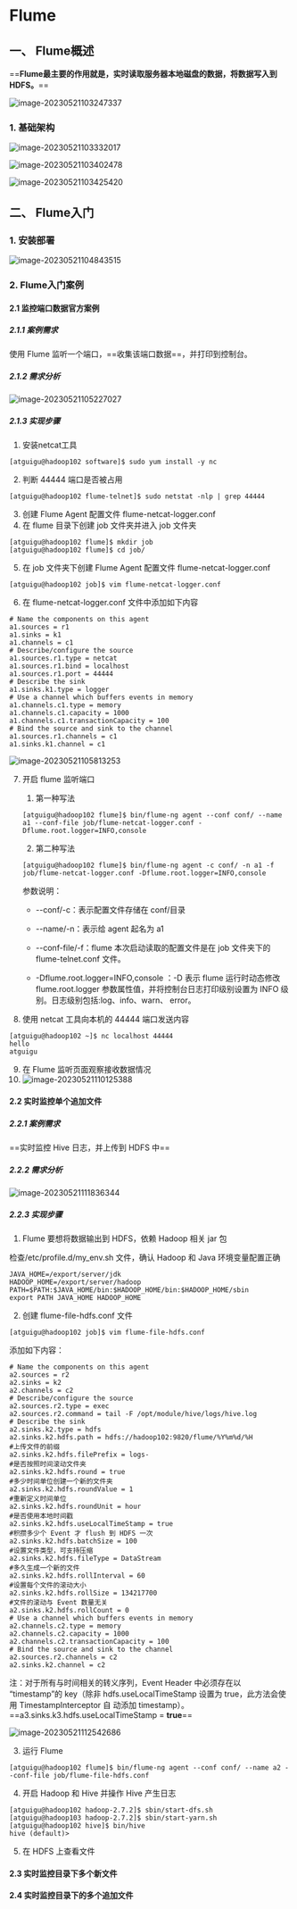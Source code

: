 # Flume

## 一、 Flume概述

==**Flume最主要的作用就是，实时读取服务器本地磁盘的数据，将数据写入到HDFS。**==

![image-20230521103247337](.assets/image-20230521103247337.png)



### 1. 基础架构

![image-20230521103332017](.assets/image-20230521103332017.png)

![image-20230521103402478](.assets/image-20230521103402478.png)

![image-20230521103425420](.assets/image-20230521103425420.png)





## 二、 Flume入门

### 1. 安装部署

![image-20230521104843515](.assets/image-20230521104843515.png)





### 2. Flume入门案例

#### 2.1 监控端口数据官方案例

##### 2.1.1 案例需求

使用 Flume 监听一个端口，==收集该端口数据==，并打印到控制台。

##### 2.1.2 需求分析

![image-20230521105227027](.assets/image-20230521105227027.png)

##### 2.1.3 实现步骤

1. 安装netcat工具

```shell
[atguigu@hadoop102 software]$ sudo yum install -y nc
```

2. 判断 44444 端口是否被占用

```shell
[atguigu@hadoop102 flume-telnet]$ sudo netstat -nlp | grep 44444
```

3. 创建 Flume Agent 配置文件 flume-netcat-logger.conf
4. 在 flume 目录下创建 job 文件夹并进入 job 文件夹

```she'l'l
[atguigu@hadoop102 flume]$ mkdir job
[atguigu@hadoop102 flume]$ cd job/
```

5. 在 job 文件夹下创建 Flume Agent 配置文件 flume-netcat-logger.conf

```shell
[atguigu@hadoop102 job]$ vim flume-netcat-logger.conf
```

6. 在 flume-netcat-logger.conf 文件中添加如下内容

```shell
# Name the components on this agent
a1.sources = r1
a1.sinks = k1
a1.channels = c1
# Describe/configure the source
a1.sources.r1.type = netcat
a1.sources.r1.bind = localhost
a1.sources.r1.port = 44444
# Describe the sink
a1.sinks.k1.type = logger
# Use a channel which buffers events in memory
a1.channels.c1.type = memory
a1.channels.c1.capacity = 1000
a1.channels.c1.transactionCapacity = 100
# Bind the source and sink to the channel
a1.sources.r1.channels = c1
a1.sinks.k1.channel = c1
```

![image-20230521105813253](.assets/image-20230521105813253.png)

7. 开启 flume 监听端口

   1. 第一种写法

   ```shell
   [atguigu@hadoop102 flume]$ bin/flume-ng agent --conf conf/ --name 
   a1 --conf-file job/flume-netcat-logger.conf -
   Dflume.root.logger=INFO,console
   ```

   2. 第二种写法

   ```shell
   [atguigu@hadoop102 flume]$ bin/flume-ng agent -c conf/ -n a1 -f 
   job/flume-netcat-logger.conf -Dflume.root.logger=INFO,console
   ```

   参数说明： 

   - --conf/-c：表示配置文件存储在 conf/目录 

   - --name/-n：表示给 agent 起名为 a1 

   - --conf-file/-f：flume 本次启动读取的配置文件是在 job 文件夹下的 flume-telnet.conf 文件。 

   - -Dflume.root.logger=INFO,console ：-D 表示 flume 运行时动态修改 flume.root.logger 参数属性值，并将控制台日志打印级别设置为 INFO 级别。日志级别包括:log、info、warn、 error。

8. 使用 netcat 工具向本机的 44444 端口发送内容

```shell
[atguigu@hadoop102 ~]$ nc localhost 44444
hello 
atguigu
```

9. 在 Flume 监听页面观察接收数据情况
10. ![image-20230521110125388](.assets/image-20230521110125388.png)



#### 2.2 实时监控单个追加文件

##### 2.2.1 案例需求

==实时监控 Hive 日志，并上传到 HDFS 中==

##### 2.2.2 需求分析

![image-20230521111836344](.assets/image-20230521111836344.png)

##### 2.2.3 实现步骤

1. Flume 要想将数据输出到 HDFS，依赖 Hadoop 相关 jar 包

检查/etc/profile.d/my_env.sh 文件，确认 Hadoop 和 Java 环境变量配置正确

```shell
JAVA_HOME=/export/server/jdk
HADOOP_HOME=/export/server/hadoop
PATH=$PATH:$JAVA_HOME/bin:$HADOOP_HOME/bin:$HADOOP_HOME/sbin
export PATH JAVA_HOME HADOOP_HOME
```

2. 创建 flume-file-hdfs.conf 文件

```shell
[atguigu@hadoop102 job]$ vim flume-file-hdfs.conf
```

添加如下内容：

```shell
# Name the components on this agent
a2.sources = r2
a2.sinks = k2
a2.channels = c2
# Describe/configure the source
a2.sources.r2.type = exec
a2.sources.r2.command = tail -F /opt/module/hive/logs/hive.log
# Describe the sink
a2.sinks.k2.type = hdfs
a2.sinks.k2.hdfs.path = hdfs://hadoop102:9820/flume/%Y%m%d/%H
#上传文件的前缀
a2.sinks.k2.hdfs.filePrefix = logs-
#是否按照时间滚动文件夹
a2.sinks.k2.hdfs.round = true
#多少时间单位创建一个新的文件夹
a2.sinks.k2.hdfs.roundValue = 1
#重新定义时间单位
a2.sinks.k2.hdfs.roundUnit = hour
#是否使用本地时间戳
a2.sinks.k2.hdfs.useLocalTimeStamp = true
#积攒多少个 Event 才 flush 到 HDFS 一次
a2.sinks.k2.hdfs.batchSize = 100
#设置文件类型，可支持压缩
a2.sinks.k2.hdfs.fileType = DataStream
#多久生成一个新的文件
a2.sinks.k2.hdfs.rollInterval = 60
#设置每个文件的滚动大小
a2.sinks.k2.hdfs.rollSize = 134217700
#文件的滚动与 Event 数量无关
a2.sinks.k2.hdfs.rollCount = 0
# Use a channel which buffers events in memory
a2.channels.c2.type = memory
a2.channels.c2.capacity = 1000
a2.channels.c2.transactionCapacity = 100
# Bind the source and sink to the channel
a2.sources.r2.channels = c2
a2.sinks.k2.channel = c2
```

注：对于所有与时间相关的转义序列，Event Header 中必须存在以 “timestamp”的 key（除非 hdfs.useLocalTimeStamp 设置为 true，此方法会使用 TimestampInterceptor 自 动添加 timestamp）。 ==a3.sinks.k3.hdfs.useLocalTimeStamp = **true**==

![image-20230521112542686](.assets/image-20230521112542686.png)

3. 运行 Flume

```shell
[atguigu@hadoop102 flume]$ bin/flume-ng agent --conf conf/ --name a2 --conf-file job/flume-file-hdfs.conf
```

4. 开启 Hadoop 和 Hive 并操作 Hive 产生日志

```shell
[atguigu@hadoop102 hadoop-2.7.2]$ sbin/start-dfs.sh
[atguigu@hadoop103 hadoop-2.7.2]$ sbin/start-yarn.sh
[atguigu@hadoop102 hive]$ bin/hive
hive (default)>
```

5. 在 HDFS 上查看文件



#### 2.3 实时监控目录下多个新文件







#### 2.4 实时监控目录下的多个追加文件 






